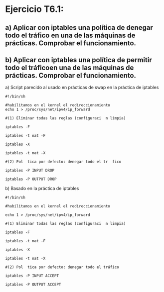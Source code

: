# Ejercicio T6.1:
## a) Aplicar con iptables una política de denegar todo el tráfico en una de las máquinas de prácticas. Comprobar el funcionamiento.
## b) Aplicar con iptables una política de permitir todo el tráficoen una de las máquinas de prácticas. Comprobar el funcionamiento. 

a) Script parecido al usado en prácticas de swap en la práctica de iptables

~~~
#!/bin/sh

#habilitamos en el kernel el redireccionamiento
echo 1 > /proc/sys/net/ipv4/ip_forward

#(1) Eliminar todas las reglas (configuraci  n limpia)

iptables -F

iptables -t nat -F

iptables -X

iptables -t nat -X

#(2) Pol  tica por defecto: denegar todo el tr  fico

iptables -P INPUT DROP

iptables -P OUTPUT DROP
~~~

b) Basado en la práctica de iptables

~~~
#!/bin/sh

#habilitamos en el kernel el redireccionamiento

echo 1 > /proc/sys/net/ipv4/ip_forward

#(1) Eliminar todas las reglas (configuraci  n limpia)

iptables -F

iptables -t nat -F

iptables -X

iptables -t nat -X

#(2) Pol  tica por defecto: denegar todo el tráfico

iptables -P INPUT ACCEPT

iptables -P OUTPUT ACCEPT
~~~
